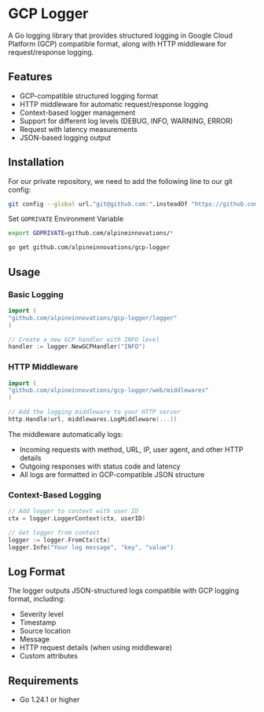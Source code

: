 # GCP Logger

A Go logging library that provides structured logging in Google Cloud Platform (GCP) compatible format, along with HTTP
middleware for request/response logging.

## Features

- GCP-compatible structured logging format
- HTTP middleware for automatic request/response logging
- Context-based logger management
- Support for different log levels (DEBUG, INFO, WARNING, ERROR)
- Request with latency measurements
- JSON-based logging output

## Installation

For our private repository, we need to add the following line to our git config:

```bash
git config --global url."git@github.com:".insteadOf "https://github.com/"
```

Set `GOPRIVATE` Environment Variable

```bash
export GOPRIVATE=github.com/alpineinnovations/*
```

```bash
go get github.com/alpineinnovations/gcp-logger
```

## Usage

### Basic Logging

```go
import (
"github.com/alpineinnovations/gcp-logger/logger"
)

// Create a new GCP handler with INFO level
handler := logger.NewGCPHandler("INFO")
```

### HTTP Middleware

```go
import (
"github.com/alpineinnovations/gcp-logger/web/middlewares"
)

// Add the logging middleware to your HTTP server
http.Handle(url, middlewares.LogMiddleware(...))
```

The middleware automatically logs:

- Incoming requests with method, URL, IP, user agent, and other HTTP details
- Outgoing responses with status code and latency
- All logs are formatted in GCP-compatible JSON structure

### Context-Based Logging

```go
// Add logger to context with user ID
ctx = logger.LoggerContext(ctx, userID)

// Get logger from context
logger := logger.FromCtx(ctx)
logger.Info("Your log message", "key", "value")
```

## Log Format

The logger outputs JSON-structured logs compatible with GCP logging format, including:

- Severity level
- Timestamp
- Source location
- Message
- HTTP request details (when using middleware)
- Custom attributes

## Requirements

- Go 1.24.1 or higher
